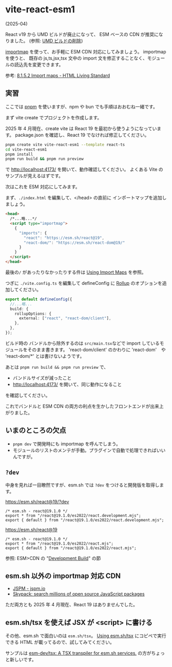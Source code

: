 # vite-react-esm1

(2025-04)

React v19 から UMD ビルドが廃止になって、
ESM ベースの CDN が推奨になりました。
(参照: [UMD ビルドの削除](https://ja.react.dev/blog/2024/04/25/react-19-upgrade-guide#umd-builds-removed))

[importmap](https://developer.mozilla.org/ja/docs/Web/HTML/Element/script/type/importmap)
を使って、お手軽に ESM CDN 対応にしてみましょう。
importmap を使うと、
既存の js,ts,jsx,tsx 文中の import 文を修正することなく、モジュールの読込先を変更できます。

参考: [8\.1\.5\.2 Import maps - HTML Living Standard](https://html.spec.whatwg.org/multipage/webappapis.html#import-maps)

## 実習

ここでは [pnpm](https://pnpm.io/ja/) を使いますが、npm や bun でも手順はおおむね一緒です。

まず vite create でプロジェクトを作成します。

2025 年 4 月現在、create vite は React 19 を最初から使うようになっています。
package.json を確認し、React 19 でなければ修正してください。

```sh
pnpm create vite vite-react-esm1 --template react-ts
cd vite-react-esm1
pnpm install
pnpm run build && pnpm run preview
```

で <http://localhost:4173/> を開いて、動作確認してください。
よくある Vite のサンプルが見えるはずです。

次はこれを
ESM 対応にしてみます。

まず、`./index.html` を編集して、\</head\> の直前に
インポートマップを追加しましょう。

```html
<head>
  /*...略...*/
  <script type="importmap">
    {
      "imports": {
        "react": "https://esm.sh/react@19",
        "react-dom/": "https://esm.sh/react-dom@19/"
      }
    }
  </script>
</head>
```

最後の`/` があったりなかったりする件は
[Using Import Maps](https://esm.sh/#using-import-maps)
を参照。

つぎに `./vite.config.ts` を編集して
defineConfig に [Rollup](https://rollupjs.org/) のオプションを追加してください。

```typescript
export default defineConfig({
  //...略...
  build: {
    rollupOptions: {
      external: ["react", "react-dom/client"],
    },
  },
});
```

ビルド時の
バンドルから除外するのは `src/main.tsx`などで import しているモジュールをそのまま書きます。
'react-dom/client' のかわりに 'react-dom'　や 'react-dom/\*' とは書けないようです。

あとは `pnpm run build && pnpm run preview` で、

- バンドルサイズが減ったこと
- <http://localhost:4173/> を開いて、同じ動作になること

を確認してください。

これでバンドルと ESM CDN の両方の利点を生かしたフロントエンドが出来上がりました。

## いまのところの欠点

- `pnpm dev` で開発時にも importmap を呼んでしまう。
- モジュールのリストのメンテが手動。プラグインで自動で処理できればいいんですが。

## `?dev`

中身を見れば一目瞭然ですが、esm.sh では `?dev` をつけると開発版を取得します。

<https://esm.sh/react@19/?dev>

```text
/* esm.sh - react@19.1.0 */
export * from "/react@19.1.0/es2022/react.development.mjs";
export { default } from "/react@19.1.0/es2022/react.development.mjs";
```

<https://esm.sh/react@19>

```
/* esm.sh - react@19.1.0 */
export * from "/react@19.1.0/es2022/react.mjs";
export { default } from "/react@19.1.0/es2022/react.mjs";
```

参照: ESM>CDN の "[Development Build](https://esm.sh/#development-build)" の節

## esm.sh 以外の importmap 対応 CDN

- [JSPM - jspm.io](https://jspm.org/cdn/jspm-io)
- [Skypack: search millions of open source JavaScript packages](https://www.skypack.dev/)

ただ両方とも 2025 年 4 月現在、React 19 はありませんでした。

## esm.sh/tsx を使えば JSX が \<script\> に書ける

その他、esm.sh で面白いのは `esm.sh/tsx`。
[Using esm\.sh/tsx](https://esm.sh/#tsx)
にコピペで実行できる HTML が載ってるので、試してみてください。

サンプルは [esm-dev/tsx: A TSX transpiler for esm.sh services.](https://github.com/esm-dev/tsx#readme) の方がちょっと新しいです。
